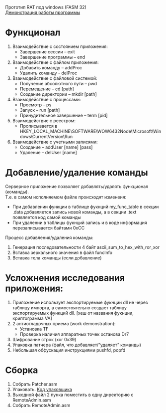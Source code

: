 Прототип RAT под windows (FASM 32)\
[Демонстрация работы программы](https://youtu.be/r3yaGM984ss)

# Функционал
1. Взаимодействие с состоянием приложения:
	- Завершение сессии – exit
	- Завершение программы – end
2.	Взаимодействие с файлом приложения:
	- Добавить команду – addProc
	- Удалить команду - delProc
3.	Взаимодействие с файловой системой:
	- Получение абсолютного пути – pwd
	- Перемещение – cd [path]
	- Создание директории – mkdir [path]
4.	Взаимодействие с процессами:
	- Просмотр – ps
	- Запуск – run [path]
	- Принудительное завершение – term [pid]
5.	Взаимодействие с реестром:
	- Прописывается в HKEY_LOCAL_MACHINE\SOFTWARE\WOW6432Node\Microsoft\Windows\CurrentVersion\Run
6.	Взаимодействие с учетными записями:
	- Создание – addUser [name] [pass]
	- Удаление – delUser [name]

# Добавление/удаление команды
Серверное приложение позволяет добавлять/удалять функционал (команды).\
Т.е. в самом исполняемом файле происходят изменеия:
- При добавлении функции в таблице фукнций my_func_table в секции .data добавляется запись новой команды, а в секции .text появляется код самой команды
- При удалении в таблицы фукнций запись и в коде информация перезаписывается байтами 0xCC


Процесс добавления/удаления команды:
1. Генерация последовательности 4 байт ascii_sum_to_hex_with_ror_xor
2. Вставка зеркального значения в файл funcInfo
3. Вставка тела команды (если добавление)

# Усложнения исследования приложения:
1.	Приложение использует экспортируемые фукнции dll не через таблицу импорта, а самостоятельно создает таблицу экспортируемых функций dll. [хеш от названия фукнции, криптограмма VA]
2.	2 антиотладочных приема (work demonstration):
	* Установка TF
	* Проверка наличия аппаратных точек останова Dr7
3.	Шифрование строк (xor 0x39)
4.	Упаковка патчера (файл, что добавляет/”удаляет” команды)
5.	Небольшая обфускация инструкциями pushfd, popfd

# Сборка
1. Собрать Patcher.asm
2. Упаковать. [Код упаковщика](https://codeby.net/threads/zipaem-fajl-vruchnuju-chast-2-raspakovschik.72114/)
3. Выходной файл 2 пунка поместить в одну директорию с RemoteAdmin.asm
4. Собрать RemoteAdmin.asm
